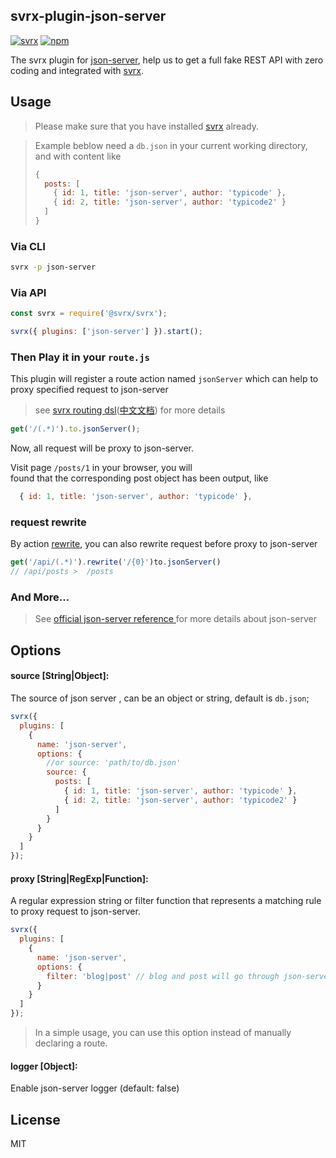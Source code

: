 ## svrx-plugin-json-server

[![svrx](https://img.shields.io/badge/svrx-plugin-%23ff69b4?style=flat-square)](https://svrx.io/)
[![npm](https://img.shields.io/npm/v/svrx-plugin-json-server.svg?style=flat-square)](https://www.npmjs.com/package/svrx-plugin-json-server)

The svrx plugin for [json-server](https://github.com/typicode/json-server), help us to get a full fake REST API with zero coding and integrated with [svrx](https://svrx.io/).

## Usage

> Please make sure that you have installed [svrx](https://svrx.io/) already.

> Example beblow need a `db.json` in your current working directory, and with content like
> ```js
> {
>   posts: [
>     { id: 1, title: 'json-server', author: 'typicode' },
>     { id: 2, title: 'json-server', author: 'typicode2' }
>   ]
> }
> ```

### Via CLI

```bash
svrx -p json-server
```

### Via API

```js
const svrx = require('@svrx/svrx');

svrx({ plugins: ['json-server'] }).start();
```

### Then Play it in your `route.js`

This plugin will register a route action named `jsonServer` which can help to proxy specified request to json-server

> see [svrx routing dsl](https://docs.svrx.io/en/guide/route.html)([中文文档](https://docs.svrx.io/zh/guide/route.html)) for more details

```js
get('/(.*)').to.jsonServer();
```

Now, all request will be proxy to json-server. 

Visit page `/posts/1` in your browser, you will  
found that the corresponding post object has been output, like

```js
  { id: 1, title: 'json-server', author: 'typicode' },
```



### request rewrite

By action [rewrite](https://docs.svrx.io/en/guide/route.html#rewrite), you can also rewrite request before proxy to json-server

```js
get('/api/(.*)').rewrite('/{0}')to.jsonServer()
// /api/posts >  /posts
```


### And More...

> See [official json-server reference ](https://github.com/typicode/json-server) for more details about json-server


## Options

#### **source \[String|Object]:**

The source of json server , can be an object or string, default is `db.json`;

```js
svrx({
  plugins: [
    {
      name: 'json-server',
      options: {
        //or source: 'path/to/db.json'
        source: {
          posts: [
            { id: 1, title: 'json-server', author: 'typicode' },
            { id: 2, title: 'json-server', author: 'typicode2' }
          ]
        }
      }
    }
  ]
});
```

#### **proxy \[String|RegExp|Function]:**

A regular expression string or filter function that represents a matching rule to proxy request to json-server.

```js
svrx({
  plugins: [
    {
      name: 'json-server',
      options: {
        filter: 'blog|post' // blog and post will go through json-server
      }
    }
  ]
});
```

> In a simple usage, you can use this option instead of manually declaring a route.

#### **logger \[Object]:**

Enable json-server logger (default: false)

## License

MIT
